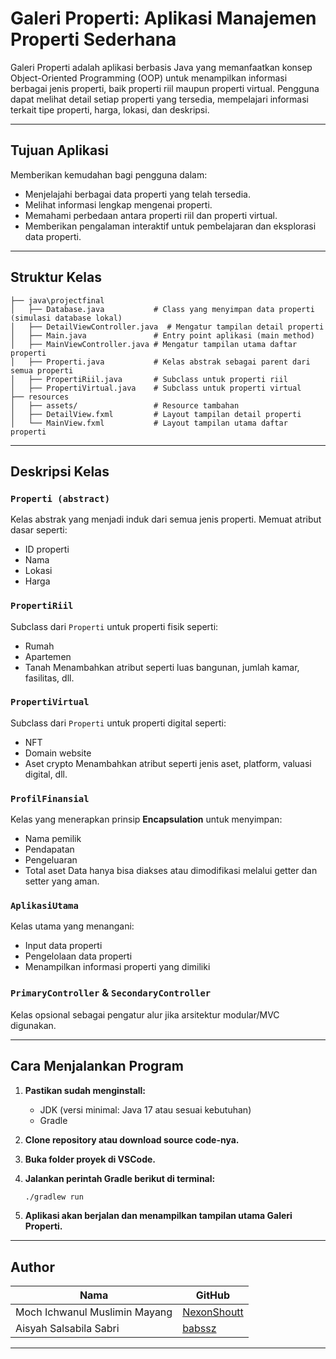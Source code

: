 # Galeri Properti: Aplikasi Manajemen Properti Sederhana

Galeri Properti adalah aplikasi berbasis Java yang memanfaatkan konsep Object-Oriented Programming (OOP) untuk menampilkan informasi berbagai jenis properti, baik properti riil maupun properti virtual.
Pengguna dapat melihat detail setiap properti yang tersedia, mempelajari informasi terkait tipe properti, harga, lokasi, dan deskripsi.

---

## Tujuan Aplikasi

Memberikan kemudahan bagi pengguna dalam:
- Menjelajahi berbagai data properti yang telah tersedia.
- Melihat informasi lengkap mengenai properti.
- Memahami perbedaan antara properti riil dan properti virtual.
- Memberikan pengalaman interaktif untuk pembelajaran dan eksplorasi data properti.

---

## Struktur Kelas

```
├── java\projectfinal
│   ├── Database.java           # Class yang menyimpan data properti (simulasi database lokal)
│   ├── DetailViewController.java  # Mengatur tampilan detail properti
│   ├── Main.java               # Entry point aplikasi (main method)
│   ├── MainViewController.java # Mengatur tampilan utama daftar properti
│   ├── Properti.java           # Kelas abstrak sebagai parent dari semua properti
│   ├── PropertiRiil.java       # Subclass untuk properti riil
│   ├── PropertiVirtual.java    # Subclass untuk properti virtual
├── resources
│   ├── assets/                 # Resource tambahan 
│   ├── DetailView.fxml         # Layout tampilan detail properti
│   └── MainView.fxml           # Layout tampilan utama daftar properti

```

---

## Deskripsi Kelas

### `Properti (abstract)`

Kelas abstrak yang menjadi induk dari semua jenis properti. Memuat atribut dasar seperti:

* ID properti
* Nama
* Lokasi
* Harga

### `PropertiRiil`

Subclass dari `Properti` untuk properti fisik seperti:

* Rumah
* Apartemen
* Tanah
  Menambahkan atribut seperti luas bangunan, jumlah kamar, fasilitas, dll.

### `PropertiVirtual`

Subclass dari `Properti` untuk properti digital seperti:

* NFT
* Domain website
* Aset crypto
  Menambahkan atribut seperti jenis aset, platform, valuasi digital, dll.

### `ProfilFinansial`

Kelas yang menerapkan prinsip **Encapsulation** untuk menyimpan:

* Nama pemilik
* Pendapatan
* Pengeluaran
* Total aset
  Data hanya bisa diakses atau dimodifikasi melalui getter dan setter yang aman.

### `AplikasiUtama`

Kelas utama yang menangani:

* Input data properti
* Pengelolaan data properti
* Menampilkan informasi properti yang dimiliki

### `PrimaryController` & `SecondaryController`

Kelas opsional sebagai pengatur alur jika arsitektur modular/MVC digunakan.

---

## Cara Menjalankan Program

1. **Pastikan sudah menginstall:**
    - JDK (versi minimal: Java 17 atau sesuai kebutuhan)
    - Gradle
2. **Clone repository atau download source code-nya.**
3. **Buka folder proyek di VSCode.**
4. **Jalankan perintah Gradle berikut di terminal:**

   ```bash
   ./gradlew run
   ```
5. **Aplikasi akan berjalan dan menampilkan tampilan utama Galeri Properti.**


---

## Author

| Nama                          | GitHub                                            |
| ----------------------------- | ------------------------------------------------- |
| Moch Ichwanul Muslimin Mayang | [NexonShoutt](https://github.com/NexonShoutt)     |
| Aisyah Salsabila Sabri        | [babssz](https://github.com/babssz)               |

---


